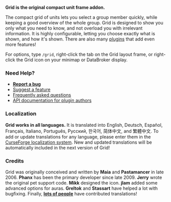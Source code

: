 **Grid is the original compact unit frame addon.**

The compact grid of units lets you select a group member quickly, while keeping a good overview of the whole group. Grid is designed to show you only what you need to know, and not overload you with irrelevant information. It is highly configurable, letting you choose exactly what is shown, and how it's shown. There are also many [plugins](https://wow.curseforge.com/addons/grid/pages/list-of-grid-plugins/) that add even more features!

For options, type `/grid`, right-click the tab on the Grid layout frame, or right-click the Grid icon on your minimap or DataBroker display.


### Need Help?

- **[Report a bug](https://wow.curseforge.com/addons/grid/pages/how-to-report-a-bug-in-grid/)**
- [Suggest a feature](https://wow.curseforge.com/addons/grid/tickets/?status=+&type=e)
- [Frequently asked questions](https://github.com/Phanx/Grid/wiki/FAQ)
- [API documentation for plugin authors](https://github.com/Phanx/Grid/wiki)


### Localization

**Grid works in all languages.** It is translated into English, Deutsch, Español, Français, Italiano, Português, Русский, 한국어, 简体中文, and 繁體中文. To add or update translations for any language, please enter them in the [CurseForge localization system](https://wow.curseforge.com/addons/grid/localization/). New and updated translations will be automatically included in the next version of Grid!


### Credits

Grid was originally conceived and written by **Maia** and **Pastamancer** in late 2006. **Phanx** has been the primary developer since late 2009. **Jerry** wrote the original pet support code. **Mikk** designed the icon. **jlam** added some advanced options for auras. **Greltok** and **Stassart** have helped a lot with bugfixing. Finally, **[lots of people](https://wow.curseforge.com/addons/grid/localization/translators/)** have contributed translations!
